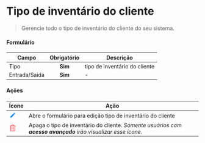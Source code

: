 # Tipo de inventário do cliente

> Gerencie todo o tipo de inventário do cliente do seu sistema.

#### Formulário

| Campo         | Obrigatório | Descrição                     |
| ------------- | :---------: | ----------------------------- |
| Tipo          |   **Sim**   | tipo de inventário do cliente |
| Entrada/Saida |   **Sim**   | -                             |

#### Ações

| Ícone                                  | Ação                                                                                                          |
| -------------------------------------- | ------------------------------------------------------------------------------------------------------------- |
| ![logo](../../assets/icons/Pencil.png) | Abre o formulário para edição tipo de inventário do cliente                                                   |
| ![logo](../../assets/icons/Trash.png)  | Apaga o tipo de inventário do cliente. _Somente usuários com **acesso avançado** irão visualizar esse ícone._ |
